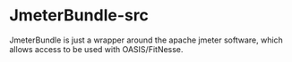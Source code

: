 JmeterBundle-src
================

JmeterBundle is just a wrapper around the apache jmeter software, which allows access to be used with OASIS/FitNesse.
